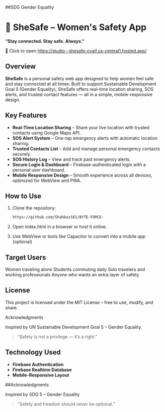 ##SDG Gender Equality 
# 📱 SheSafe – Women's Safety App  
**“Stay connected. Stay safe. Always.”**

📲 Click to open https://studio--shesafe-cvaif.us-central1.hosted.app/

## Overview
**SheSafe** is a personal safety web app designed to help women feel safe and stay connected at all times. Built to support Sustainable Development Goal 5 (Gender Equality), SheSafe offers real-time location sharing, SOS alerts, and trusted contact features — all in a simple, mobile-responsive design.

## Key Features

- **Real-Time Location Sharing** – Share your live location with trusted contacts using Google Maps API.
- **SOS Alert System** – One-tap emergency alerts with automatic location sharing.
- **Trusted Contacts List** – Add and manage personal emergency contacts securely.
- **SOS History Log** – View and track past emergency alerts.
- **Secure Login & Dashboard** – Firebase-authenticated login with a personal user dashboard.
- **Mobile Responsive Design** – Smooth experience across all devices, optimized for WebView and PWA.

## How to Use

1. Clone the repository:
   ```bash
   https://github.com/Shahbaz181/BYTE-FORCE-

2. Open index.html in a browser or host it online.


3. Use WebView or tools like Capacitor to convert into a mobile app (optional)

## Target Users
Women traveling alone
Students commuting daily
Solo travelers and working professionals
Anyone who wants an extra layer of safety

## License

This project is licensed under the MIT License – free to use, modify, and share.

Acknowledgments

Inspired by UN Sustainable Development Goal 5 – Gender Equality.

> “Safety is not a privilege — it’s a right.”

## Technology Used

- **Firebase Authentication**
- **Firebase Realtime Database**
- **Mobile-Responsive Layout**

  
##Acknowledgments

Inspired by SDG 5 – Gender Equality

> “Safety and freedom should never be optional.”
